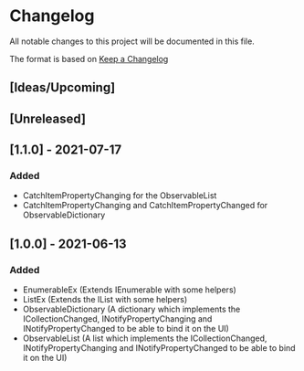 # Changelog
All notable changes to this project will be documented in this file.

The format is based on [Keep a Changelog](https://keepachangelog.com/en/1.0.0/)

## [Ideas/Upcoming]

## [Unreleased]

## [1.1.0] - 2021-07-17
### Added
* CatchItemPropertyChanging for the ObservableList
* CatchItemPropertyChanging and CatchItemPropertyChanged for ObservableDictionary

## [1.0.0] - 2021-06-13
### Added
* EnumerableEx (Extends IEnumerable with some helpers)
* ListEx (Extends the IList with some helpers)
* ObservableDictionary (A dictionary which implements the ICollectionChanged, INotifyPropertyChanging and INotifyPropertyChanged to be able to bind it on the UI)
* ObservableList (A list which implements the ICollectionChanged, INotifyPropertyChanging and INotifyPropertyChanged to be able to bind it on the UI)
